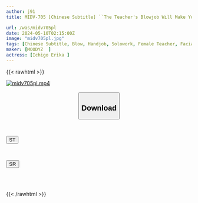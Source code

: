 ```yaml
---
author: j91
title: MIDV-705 [Chinese Subtitle] ``The Teacher's Blowjob Will Make You Feel Refreshed And Excited.'' A Female Teacher With A Naughty Mouth Sucks And Sucks Balls! A School That Loves Licking And Sucking Erika Isshin

url: /was/midv705pl
date: 2024-05-10T02:15:00Z
image: "midv705pl.jpg"
tags: [Chinese Subtitle, Blow, Handjob, Solowork, Female Teacher, Facials, Slut	]
maker: [MOODYZ  ]
actress: [Ichigo Erika ]
---
```



{{< rawhtml >}}

<div class="video" data-videoid="glLZb3AjWBHql77">
    <a href="javascript:;">
        <img src="/was/midv705pl/midv705pl.jpg" width="WIDTH" height="HEIGHT" alt="midv705pl.mp4" loading="lazy">
    </a>
</div>

<script type="text/javascript" src="https://j91.asia/asset/on-demand-st.js"></script>

<br>
  <link rel="stylesheet" href="https://j91.asia/asset/bs5.css">
  
  <center>
  <button class="btn btn-primary" type="button" data-bs-toggle="collapse" data-bs-target=".multi-collapse" aria-expanded="false" aria-controls="multiCollapseExample1 multiCollapseExample2"><h2>Download</h2></button></center>
</p>
<div class="row">
  <div class="col">
    <div class="collapse multi-collapse" id="multiCollapseExample1">
      <div class="card card-body">
	      	      <br>
<div class="buttons">  
<p><a href="https://streamtape.to/v/glLZb3AjWBHql77" target="_blank"><button class="btn-hover color-3"><i class="fa fa-download"></i> ST</button></a></p></div>
    </div>
  </div>
</div>
  <div class="col">
    <div class="collapse multi-collapse" id="multiCollapseExample2">
      <div class="card card-body">
	      <br>
<div class="buttons">
<p><a href="https://rubystm.com/c9519699qxbe" target="_blank"><button class="btn-hover color-9"><i class="fa fa-download"></i> SR</button></a></p></div>
<br><br>
      </div>
    </div>
  </div>
</div>

{{< /rawhtml >}}